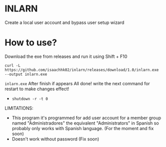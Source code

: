 # INLARN

Create a local user account and bypass user setup wizard

# How to use?
Download the exe from releases and run it using Shift + F10



`curl -L https://github.com/isaachhk02/inlarn/releases/download/1.0/inlarn.exe --output inlarn.exe`

`inlarn.exe`
After finish if appears All done! write the next command for restart to make changes effect!

- `shutdown -r -t 0`


LIMITATIONS:
-  This program it's programmed for add user account for a member group named "Administradores" the equivalent "Administrators" in Spanish so probably only works with Spanish language. (For the moment and fix soon)
-  Doesn't work without password (Fix soon)
